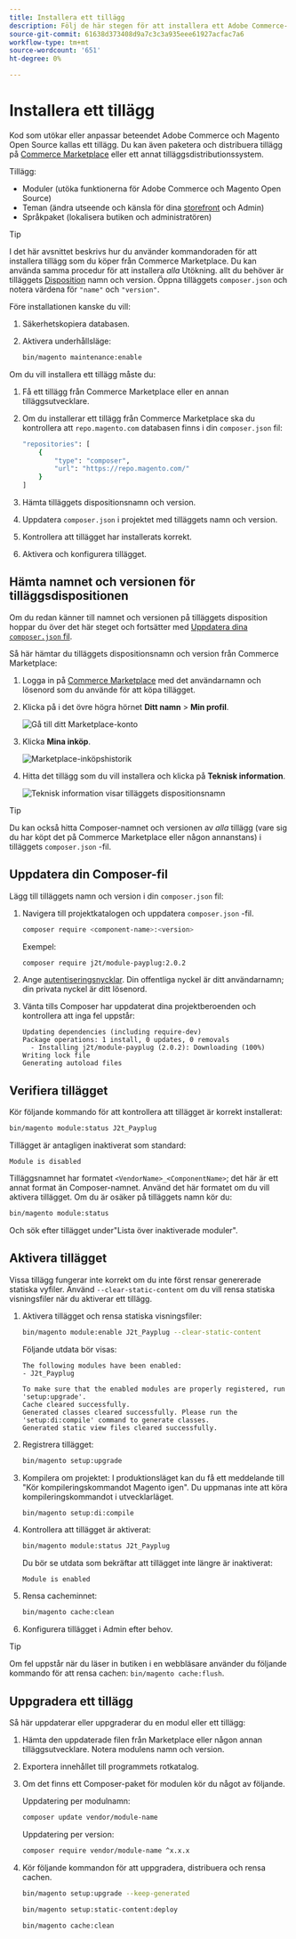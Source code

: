 ```yaml
---
title: Installera ett tillägg
description: Följ de här stegen för att installera ett Adobe Commerce- eller Magento Open Source-tillägg.
source-git-commit: 61638d373408d9a7c3c3a935eee61927acfac7a6
workflow-type: tm+mt
source-wordcount: '651'
ht-degree: 0%

---
```



# Installera ett tillägg

Kod som utökar eller anpassar beteendet Adobe Commerce och Magento Open Source kallas ett tillägg. Du kan även paketera och distribuera tillägg på [Commerce Marketplace](https://marketplace.magento.com) eller ett annat tilläggsdistributionssystem.

Tillägg:

- Moduler (utöka funktionerna för Adobe Commerce och Magento Open Source)
- Teman (ändra utseende och känsla för dina [storefront](https://glossary.magento.com/storefront) och Admin)
- Språkpaket (lokalisera butiken och administratören)

>[!TIP]
>
>I det här avsnittet beskrivs hur du använder kommandoraden för att installera tillägg som du köper från Commerce Marketplace. Du kan använda samma procedur för att installera _alla_ Utökning. allt du behöver är tilläggets [Disposition](https://glossary.magento.com/composer) namn och version. Öppna tilläggets `composer.json` och notera värdena för `"name"` och `"version"`.

Före installationen kanske du vill:

1. Säkerhetskopiera databasen.
1. Aktivera underhållsläge:

   ```bash
   bin/magento maintenance:enable
   ```

Om du vill installera ett tillägg måste du:

1. Få ett tillägg från Commerce Marketplace eller en annan tilläggsutvecklare.
1. Om du installerar ett tillägg från Commerce Marketplace ska du kontrollera att `repo.magento.com` databasen finns i din `composer.json` fil:

   ```bash
   "repositories": [
       {
           "type": "composer",
           "url": "https://repo.magento.com/"
       }
   ]
   ```

1. Hämta tilläggets dispositionsnamn och version.
1. Uppdatera `composer.json` i projektet med tilläggets namn och version.
1. Kontrollera att tillägget har installerats korrekt.
1. Aktivera och konfigurera tillägget.

## Hämta namnet och versionen för tilläggsdispositionen

Om du redan känner till namnet och versionen på tilläggets disposition hoppar du över det här steget och fortsätter med [Uppdatera dina `composer.json` fil](#update-your-composer-file).

Så här hämtar du tilläggets dispositionsnamn och version från Commerce Marketplace:

1. Logga in på [Commerce Marketplace](https://marketplace.magento.com) med det användarnamn och lösenord som du använde för att köpa tillägget.

1. Klicka på i det övre högra hörnet **Ditt namn** > **Min profil**.

   ![Gå till ditt Marketplace-konto](../../assets/installation/marketplace-my-profile.png)

1. Klicka **Mina inköp**.

   ![Marketplace-inköpshistorik](../../assets/installation//marketplace-my-purchases.png)

1. Hitta det tillägg som du vill installera och klicka på **Teknisk information**.

   ![Teknisk information visar tilläggets dispositionsnamn](../../assets/installation/marketplace-extension-technical-details.png)

>[!TIP]
>
>Du kan också hitta Composer-namnet och versionen av _alla_ tillägg (vare sig du har köpt det på Commerce Marketplace eller någon annanstans) i tilläggets `composer.json` -fil.

## Uppdatera din Composer-fil

Lägg till tilläggets namn och version i din `composer.json` fil:

1. Navigera till projektkatalogen och uppdatera `composer.json` -fil.

   ```bash
   composer require <component-name>:<version>
   ```

   Exempel:

   ```bash
   composer require j2t/module-payplug:2.0.2
   ```

1. Ange [autentiseringsnycklar](../prerequisites/authentication-keys.md). Din offentliga nyckel är ditt användarnamn; din privata nyckel är ditt lösenord.

1. Vänta tills Composer har uppdaterat dina projektberoenden och kontrollera att inga fel uppstår:

   ```terminal
   Updating dependencies (including require-dev)
   Package operations: 1 install, 0 updates, 0 removals
     - Installing j2t/module-payplug (2.0.2): Downloading (100%)
   Writing lock file
   Generating autoload files
   ```

## Verifiera tillägget

Kör följande kommando för att kontrollera att tillägget är korrekt installerat:

```bash
bin/magento module:status J2t_Payplug
```

Tillägget är antagligen inaktiverat som standard:

```terminal
Module is disabled
```

Tilläggsnamnet har formatet `<VendorName>_<ComponentName>`; det här är ett annat format än Composer-namnet. Använd det här formatet om du vill aktivera tillägget. Om du är osäker på tilläggets namn kör du:

```bash
bin/magento module:status
```

Och sök efter tillägget under&quot;Lista över inaktiverade moduler&quot;.

## Aktivera tillägget

Vissa tillägg fungerar inte korrekt om du inte först rensar genererade statiska vyfiler. Använd `--clear-static-content` om du vill rensa statiska visningsfiler när du aktiverar ett tillägg.

1. Aktivera tillägget och rensa statiska visningsfiler:

   ```bash
   bin/magento module:enable J2t_Payplug --clear-static-content
   ```

   Följande utdata bör visas:

   ```terminal
   The following modules have been enabled:
   - J2t_Payplug
   
   To make sure that the enabled modules are properly registered, run 'setup:upgrade'.
   Cache cleared successfully.
   Generated classes cleared successfully. Please run the 'setup:di:compile' command to generate classes.
   Generated static view files cleared successfully.
   ```

1. Registrera tillägget:

   ```bash
   bin/magento setup:upgrade
   ```

1. Kompilera om projektet: I produktionsläget kan du få ett meddelande till &quot;Kör kompileringskommandot Magento igen&quot;. Du uppmanas inte att köra kompileringskommandot i utvecklarläget.

   ```bash
   bin/magento setup:di:compile
   ```

1. Kontrollera att tillägget är aktiverat:

   ```bash
   bin/magento module:status J2t_Payplug
   ```

   Du bör se utdata som bekräftar att tillägget inte längre är inaktiverat:

   ```terminal
   Module is enabled
   ```

1. Rensa cacheminnet:

   ```bash
   bin/magento cache:clean
   ```

1. Konfigurera tillägget i Admin efter behov.

>[!TIP]
>
>Om fel uppstår när du läser in butiken i en webbläsare använder du följande kommando för att rensa cachen: `bin/magento cache:flush`.

## Uppgradera ett tillägg

Så här uppdaterar eller uppgraderar du en modul eller ett tillägg:

1. Hämta den uppdaterade filen från Marketplace eller någon annan tilläggsutvecklare. Notera modulens namn och version.

1. Exportera innehållet till programmets rotkatalog.

1. Om det finns ett Composer-paket för modulen kör du något av följande.

   Uppdatering per modulnamn:

   ```bash
   composer update vendor/module-name
   ```

   Uppdatering per version:

   ```bash
   composer require vendor/module-name ^x.x.x
   ```

1. Kör följande kommandon för att uppgradera, distribuera och rensa cachen.

   ```bash
   bin/magento setup:upgrade --keep-generated
   ```

   ```bash
   bin/magento setup:static-content:deploy
   ```

   ```bash
   bin/magento cache:clean
   ```
